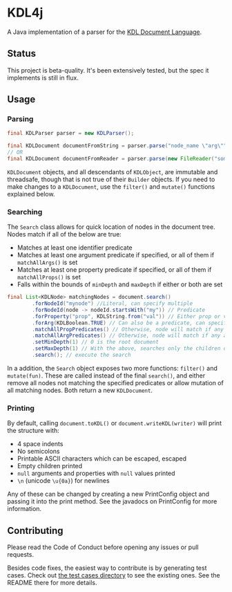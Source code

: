 # KDL4j

A Java implementation of a parser for the [KDL Document Language](https://github.com/kdl-org/kdl).

## Status

This project is beta-quality. It's been extensively tested, but the spec it implements is still in flux.

## Usage

### Parsing

```java
final KDLParser parser = new KDLParser();

final KDLDocument documentFromString = parser.parse("node_name \"arg\"")
// OR
final KDLDocument documentFromReader = parser.parse(new FileReader("some/file.kdl"))
```

`KDLDocument` objects, and all descendants of `KDLObject`, are immutable and threadsafe, though that is not true of their 
`Builder` objects. If you need to make changes to a `KDLDocument`, use the `filter()` and `mutate()` functions explained below.

### Searching

The `Search` class allows for quick location of nodes in the document tree. Nodes match if all of the below are true:

* Matches at least one identifier predicate
* Matches at least one argument predicate if specified, or all of them if `matchAllArgs()` is set
* Matches at least one property predicate if specified, or all of them if `matchAllProps()` is set
* Falls within the bounds of `minDepth` and `maxDepth` if either or both are set

```java
final List<KDLNode> matchingNodes = document.search()
        .forNodeId("mynode") //Literal, can specify multiple
        .forNodeId(node -> nodeId.startsWith("my")) // Predicate    
        .forProperty("prop", KDLString.from("val")) // Either prop or val can also be predicates, can specify multiple
        .forArg(KDLBoolean.TRUE) // Can also be a predicate, can specify multiple
        .matchAllPropPredicates() // Otherwise, node will match if any props match as well as identifier
        .matchAllArgPredicates() // Otherwise, node will match if any args match as well as identifier
        .setMinDepth(1) // 0 is the root document
        .setMaxDepth(1) // With the above, searches only the children of children of the root document
        .search(); // execute the search
```

In a addition, the `Search` object exposes two more functions: `filter()` and `mutate(fun)`. These are called instead of
the final `search()`, and either remove all nodes not matching the specified predicates or allow mutation of all matching
nodes. Both return a new `KDLDocument`.

### Printing

By default, calling `document.toKDL()` or `document.writeKDL(writer)` will print the structure with:
 
* 4 space indents
* No semicolons
* Printable ASCII characters which can be escaped, escaped
* Empty children printed
* `null` arguments and properties with `null` values printed
* `\n` (unicode `\u{0a}`) for newlines

Any of these can be changed by creating a new PrintConfig object and passing it into the print method. See the javadocs
on PrintConfig for more information.

## Contributing

Please read the Code of Conduct before opening any issues or pull requests.

Besides code fixes, the easiest way to contribute is by generating test cases. Check out 
[the test cases directory](https://github.com/hkolbeck/kdl4j/tree/trunk/src/test/resources/test_cases) to see the existing ones.
See the README there for more details.
